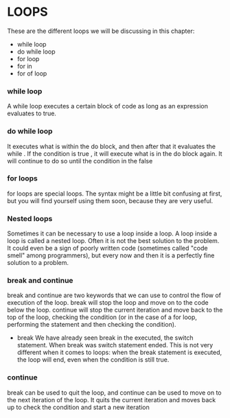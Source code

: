  # LOOPS

 These are the different loops we will be discussing in this chapter:
  - while loop
  - do while loop
  - for loop
  - for in
  - for of loop

  ### while loop
   A while loop executes a
 certain block of code as long as an expression evaluates to true.

 ### do while loop
 It executes what is within the 
do block, and then after that it evaluates the
while . If the condition is  true , it will execute what is in the do block again. It will continue to do so until the condition in the false

### for loops
 for loops are special loops. The syntax might be a little bit confusing at
 first, but you will find yourself using them soon, because they are very
 useful.

 ### Nested loops
 Sometimes it can be necessary to use a loop inside a loop. A loop inside a
 loop is called a nested loop. Often it is not the best solution to the problem.
 It could even be a sign of poorly written code (sometimes called "code
 smell" among programmers), but every now and then it is a perfectly fine
 solution to a problem.

 ### break and continue
  break and continue are two keywords that we can use to control the flow
 of execution of the loop. break will stop the loop and move on to the code
 below the loop. continue will stop the current iteration and move back to
 the top of the loop, checking the condition (or in the case of a for loop,
 performing the statement and then checking the condition).

  - break
 We have already seen break in the 
executed, the 
switch statement. When 
break was
 switch statement ended. This is not very different when it
 comes to loops: when the 
break statement is executed, the loop will end,
 even when the condition is still true.

 ###  continue
 break can be used to quit the loop, and continue can be used to move on
 to the next iteration of the loop. It quits the current iteration and moves back
 up to check the condition and start a new iteration
 